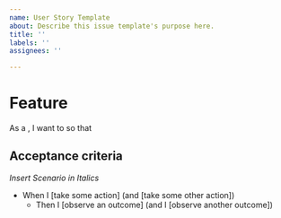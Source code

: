 ```yaml
---
name: User Story Template
about: Describe this issue template's purpose here.
title: ''
labels: ''
assignees: ''

---
```


# Feature 

As a <type of user>, I want to <execute some goal> so that <some reason>

## Acceptance criteria
*Insert Scenario in Italics*
- When I [take some action] (and [take some other action])
    -  Then I [observe an outcome] (and I [observe another outcome])
